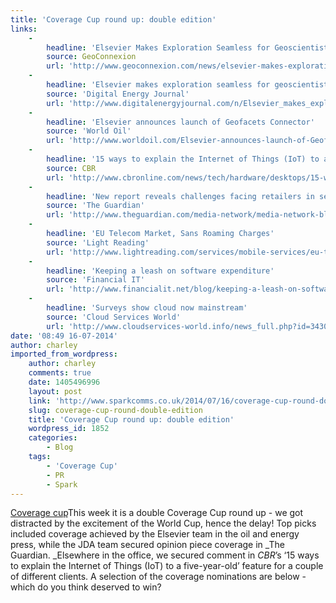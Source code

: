 ```yaml
---
title: 'Coverage Cup round up: double edition'
links:
    -
        headline: 'Elsevier Makes Exploration Seamless for Geoscientists'
        source: GeoConnexion
        url: 'http://www.geoconnexion.com/news/elsevier-makes-exploration-seamless-for-geoscientists'
    -
        headline: 'Elsevier makes exploration seamless for geoscientists'
        source: 'Digital Energy Journal'
        url: 'http://www.digitalenergyjournal.com/n/Elsevier_makes_exploration_seamless_for_geoscientists/6ebc3be4.aspx'
    -
        headline: 'Elsevier announces launch of Geofacets Connector'
        source: 'World Oil'
        url: 'http://www.worldoil.com/Elsevier-announces-launch-of-Geofacets-Connector.html'
    -
        headline: '15 ways to explain the Internet of Things (IoT) to a five-year-old'
        source: CBR
        url: 'http://www.cbronline.com/news/tech/hardware/desktops/15-ways-to-explain-the-internet-of-things-iot-to-a-five-year-old-4315594/page/1'
    -
        headline: 'New report reveals challenges facing retailers in serving online customers'
        source: 'The Guardian'
        url: 'http://www.theguardian.com/media-network/media-network-blog/2014/jun/30/challenges-retailers-online-customers-shopping'
    -
        headline: 'EU Telecom Market, Sans Roaming Charges'
        source: 'Light Reading'
        url: 'http://www.lightreading.com/services/mobile-services/eu-telecom-market-sans-roaming-charges/a/d-id/709914?_mc=sm_lr'
    -
        headline: 'Keeping a leash on software expenditure'
        source: 'Financial IT'
        url: 'http://www.financialit.net/blog/keeping-a-leash-on-software-expenditure/348'
    -
        headline: 'Surveys show cloud now mainstream'
        source: 'Cloud Services World'
        url: 'http://www.cloudservices-world.info/news_full.php?id=34303&title=Surveys-show-cloud-now-mainstream'
date: '08:49 16-07-2014'
author: charley
imported_from_wordpress:
    author: charley
    comments: true
    date: 1405496996
    layout: post
    link: 'http://www.sparkcomms.co.uk/2014/07/16/coverage-cup-round-double-edition/'
    slug: coverage-cup-round-double-edition
    title: 'Coverage Cup round up: double edition'
    wordpress_id: 1852
    categories:
        - Blog
    tags:
        - 'Coverage Cup'
        - PR
        - Spark
---
```


[Coverage cup](Coverage-cup-167x300.jpg)This week it is a double Coverage Cup round up - we got distracted by the excitement of the World Cup, hence the delay! Top picks included coverage achieved by the Elsevier team in the oil and energy press, while the JDA team secured opinion piece coverage in _The Guardian. _Elsewhere in the office, we secured comment in _CBR_’s ‘15 ways to explain the Internet of Things (IoT) to a five-year-old’ feature for a couple of different clients. A selection of the coverage nominations are below - which do you think deserved to win?
